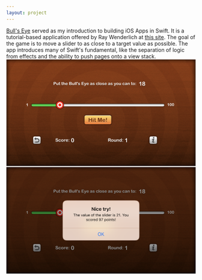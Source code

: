 ```yaml
---
layout: project
---
```

[Bull's Eye][bullseye-app] served as my introduction to building iOS Apps in Swift. It is a tutorial-based application offered by Ray Wenderlich at [this site][rays-site]. The goal of the game is to move a slider to as close to a target value as possible. The app introduces many of Swift's fundamental, like the separation of logic from effects and the ability to push pages onto a view stack.
![Bullseye Slider](/assets/images/bullseye-app/bullseye-slider.png)
![Bullseye Popup](/assets/images/bullseye-app/bullseye-popup.png)

[bullseye-app]: https://github.com/charliedraper/bullsey
[rays-site]: https://raywenderlich.com/5993-your-first-ios-app